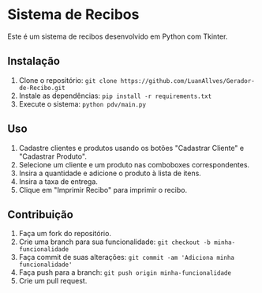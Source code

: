 # Sistema de Recibos

Este é um sistema de recibos desenvolvido em Python com Tkinter.

## Instalação

1. Clone o repositório: `git clone https://github.com/LuanAllves/Gerador-de-Recibo.git`
2. Instale as dependências: `pip install -r requirements.txt`
3. Execute o sistema: `python pdv/main.py`

## Uso

1. Cadastre clientes e produtos usando os botões "Cadastrar Cliente" e "Cadastrar Produto".
2. Selecione um cliente e um produto nas comboboxes correspondentes.
3. Insira a quantidade e adicione o produto à lista de itens.
4. Insira a taxa de entrega.
5. Clique em "Imprimir Recibo" para imprimir o recibo.

## Contribuição

1. Faça um fork do repositório.
2. Crie uma branch para sua funcionalidade: `git checkout -b minha-funcionalidade`
3. Faça commit de suas alterações: `git commit -am 'Adiciona minha funcionalidade'`
4. Faça push para a branch: `git push origin minha-funcionalidade`
5. Crie um pull request.